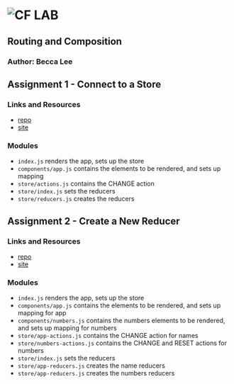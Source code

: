 ![CF](http://i.imgur.com/7v5ASc8.png) LAB
=================================================

## Routing and Composition

### Author: Becca Lee

## Assignment 1 - Connect to a Store

### Links and Resources
* [repo](https://codesandbox.io/s/v3kw9l4k35)
* [site](https://v3kw9l4k35.codesandbox.io/)

### Modules
- `index.js` renders the app, sets up the store
- `components/app.js` contains the elements to be rendered, and sets up mapping
- `store/actions.js` contains the CHANGE action
- `store/index.js` sets the reducers
- `store/reducers.js` creates the reducers

## Assignment 2 - Create a New Reducer

### Links and Resources
* [repo](https://codesandbox.io/s/lrj1ql94ol)
* [site](https://lrj1ql94ol.codesandbox.io/)

### Modules
- `index.js` renders the app, sets up the store
- `components/app.js` contains the elements to be rendered, and sets up mapping for app
- `components/numbers.js` contains the numbers elements to be rendered, and sets up mapping for numbers
- `store/app-actions.js` contains the CHANGE action for names
- `store/numbers-actions.js` contains the CHANGE and RESET actions for numbers
- `store/index.js` sets the reducers
- `store/app-reducers.js` creates the name reducers
- `store/app-reducers.js` creates the numbers reducers

